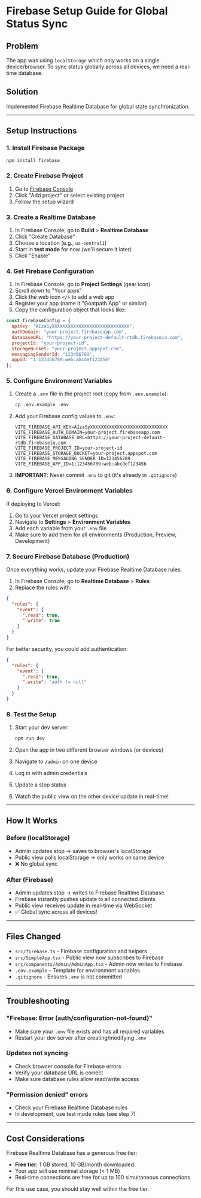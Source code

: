 # Firebase Setup Guide for Global Status Sync

## Problem
The app was using `localStorage` which only works on a single device/browser. To sync status globally across all devices, we need a real-time database.

## Solution
Implemented Firebase Realtime Database for global state synchronization.

---

## Setup Instructions

### 1. Install Firebase Package

```bash
npm install firebase
```

### 2. Create Firebase Project

1. Go to [Firebase Console](https://console.firebase.google.com/)
2. Click "Add project" or select existing project
3. Follow the setup wizard

### 3. Create a Realtime Database

1. In Firebase Console, go to **Build** > **Realtime Database**
2. Click "Create Database"
3. Choose a location (e.g., `us-central1`)
4. Start in **test mode** for now (we'll secure it later)
5. Click "Enable"

### 4. Get Firebase Configuration

1. In Firebase Console, go to **Project Settings** (gear icon)
2. Scroll down to "Your apps"
3. Click the web icon `</>` to add a web app
4. Register your app (name it "Goatpath App" or similar)
5. Copy the configuration object that looks like:

```javascript
const firebaseConfig = {
  apiKey: "AIzaSyXXXXXXXXXXXXXXXXXXXXXXXXXXXXX",
  authDomain: "your-project.firebaseapp.com",
  databaseURL: "https://your-project-default-rtdb.firebaseio.com",
  projectId: "your-project-id",
  storageBucket: "your-project.appspot.com",
  messagingSenderId: "123456789",
  appId: "1:123456789:web:abcdef123456"
};
```

### 5. Configure Environment Variables

1. Create a `.env` file in the project root (copy from `.env.example`):
   ```bash
   cp .env.example .env
   ```

2. Add your Firebase config values to `.env`:
   ```env
   VITE_FIREBASE_API_KEY=AIzaSyXXXXXXXXXXXXXXXXXXXXXXXXXXXXX
   VITE_FIREBASE_AUTH_DOMAIN=your-project.firebaseapp.com
   VITE_FIREBASE_DATABASE_URL=https://your-project-default-rtdb.firebaseio.com
   VITE_FIREBASE_PROJECT_ID=your-project-id
   VITE_FIREBASE_STORAGE_BUCKET=your-project.appspot.com
   VITE_FIREBASE_MESSAGING_SENDER_ID=123456789
   VITE_FIREBASE_APP_ID=1:123456789:web:abcdef123456
   ```

3. **IMPORTANT**: Never commit `.env` to git (it's already in `.gitignore`)

### 6. Configure Vercel Environment Variables

If deploying to Vercel:

1. Go to your Vercel project settings
2. Navigate to **Settings** > **Environment Variables**
3. Add each variable from your `.env` file
4. Make sure to add them for all environments (Production, Preview, Development)

### 7. Secure Firebase Database (Production)

Once everything works, update your Firebase Realtime Database rules:

1. In Firebase Console, go to **Realtime Database** > **Rules**
2. Replace the rules with:

```json
{
  "rules": {
    "event": {
      ".read": true,
      ".write": true
    }
  }
}
```

For better security, you could add authentication:

```json
{
  "rules": {
    "event": {
      ".read": true,
      ".write": "auth != null"
    }
  }
}
```

### 8. Test the Setup

1. Start your dev server:
   ```bash
   npm run dev
   ```

2. Open the app in two different browser windows (or devices)
3. Navigate to `/admin` on one device
4. Log in with admin credentials
5. Update a stop status
6. Watch the public view on the other device update in real-time!

---

## How It Works

### Before (localStorage)
- Admin updates stop → saves to browser's localStorage
- Public view polls localStorage → only works on same device
- ❌ No global sync

### After (Firebase)
- Admin updates stop → writes to Firebase Realtime Database
- Firebase instantly pushes update to all connected clients
- Public view receives update in real-time via WebSocket
- ✅ Global sync across all devices!

---

## Files Changed

- `src/firebase.ts` - Firebase configuration and helpers
- `src/SimpleApp.tsx` - Public view now subscribes to Firebase
- `src/components/Admin/AdminApp.tsx` - Admin now writes to Firebase
- `.env.example` - Template for environment variables
- `.gitignore` - Ensures `.env` is not committed

---

## Troubleshooting

### "Firebase: Error (auth/configuration-not-found)"
- Make sure your `.env` file exists and has all required variables
- Restart your dev server after creating/modifying `.env`

### Updates not syncing
- Check browser console for Firebase errors
- Verify your database URL is correct
- Make sure database rules allow read/write access

### "Permission denied" errors
- Check your Firebase Realtime Database rules
- In development, use test mode rules (see step 7)

---

## Cost Considerations

Firebase Realtime Database has a generous free tier:
- **Free tier**: 1 GB stored, 10 GB/month downloaded
- Your app will use minimal storage (< 1 MB)
- Real-time connections are free for up to 100 simultaneous connections

For this use case, you should stay well within the free tier.
